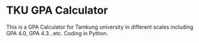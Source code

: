 # TKU GPA Calculator

This is a GPA Calculator for Tamkung university in different scales including GPA 4.0, GPA 4.3...etc. Coding in Python.
